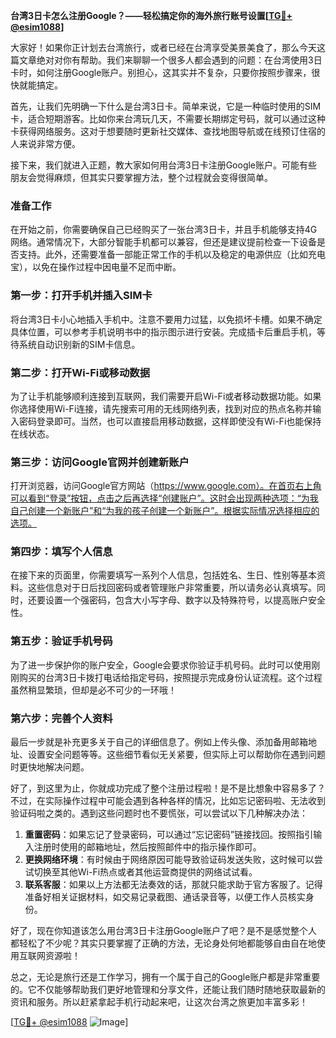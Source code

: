 **台湾3日卡怎么注册Google？——轻松搞定你的海外旅行账号设置[[TG💪+ @esim1088](https://t.me/s/esim1088)]**

大家好！如果你正计划去台湾旅行，或者已经在台湾享受美景美食了，那么今天这篇文章绝对对你有帮助。我们来聊聊一个很多人都会遇到的问题：在台湾使用3日卡时，如何注册Google账户。别担心，这其实并不复杂，只要你按照步骤来，很快就能搞定。

首先，让我们先明确一下什么是台湾3日卡。简单来说，它是一种临时使用的SIM卡，适合短期游客。比如你来台湾玩几天，不需要长期绑定号码，就可以通过这种卡获得网络服务。这对于想要随时更新社交媒体、查找地图导航或在线预订住宿的人来说非常方便。

接下来，我们就进入正题，教大家如何用台湾3日卡注册Google账户。可能有些朋友会觉得麻烦，但其实只要掌握方法，整个过程就会变得很简单。

### 准备工作

在开始之前，你需要确保自己已经购买了一张台湾3日卡，并且手机能够支持4G网络。通常情况下，大部分智能手机都可以兼容，但还是建议提前检查一下设备是否支持。此外，还需要准备一部能正常工作的手机以及稳定的电源供应（比如充电宝），以免在操作过程中因电量不足而中断。

### 第一步：打开手机并插入SIM卡

将台湾3日卡小心地插入手机中。注意不要用力过猛，以免损坏卡槽。如果不确定具体位置，可以参考手机说明书中的指示图示进行安装。完成插卡后重启手机，等待系统自动识别新的SIM卡信息。

### 第二步：打开Wi-Fi或移动数据

为了让手机能够顺利连接到互联网，我们需要开启Wi-Fi或者移动数据功能。如果你选择使用Wi-Fi连接，请先搜索可用的无线网络列表，找到对应的热点名称并输入密码登录即可。当然，也可以直接启用移动数据，这样即使没有Wi-Fi也能保持在线状态。

### 第三步：访问Google官网并创建新账户

打开浏览器，访问Google官方网站（https://www.google.com）。在首页右上角可以看到“登录”按钮，点击之后再选择“创建账户”。这时会出现两种选项：“为我自己创建一个新账户”和“为我的孩子创建一个新账户”。根据实际情况选择相应的选项。

### 第四步：填写个人信息

在接下来的页面里，你需要填写一系列个人信息，包括姓名、生日、性别等基本资料。这些信息对于日后找回密码或者管理账户非常重要，所以请务必认真填写。同时，还要设置一个强密码，包含大小写字母、数字以及特殊符号，以提高账户安全性。

### 第五步：验证手机号码

为了进一步保护你的账户安全，Google会要求你验证手机号码。此时可以使用刚刚购买的台湾3日卡拨打电话给指定号码，按照提示完成身份认证流程。这个过程虽然稍显繁琐，但却是必不可少的一环哦！

### 第六步：完善个人资料

最后一步就是补充更多关于自己的详细信息了。例如上传头像、添加备用邮箱地址、设置安全问题等等。这些细节看似无关紧要，但实际上可以帮助你在遇到问题时更快地解决问题。

好了，到这里为止，你就成功完成了整个注册过程啦！是不是比想象中容易多了？不过，在实际操作过程中可能会遇到各种各样的情况，比如忘记密码啦、无法收到验证码啦之类的。遇到这些问题时也不要慌张，可以尝试以下几种解决办法：

1. **重置密码**：如果忘记了登录密码，可以通过“忘记密码”链接找回。按照指引输入注册时使用的邮箱地址，然后按照邮件中的指示操作即可。
2. **更换网络环境**：有时候由于网络原因可能导致验证码发送失败，这时候可以尝试切换至其他Wi-Fi热点或者其他运营商提供的网络试试看。
3. **联系客服**：如果以上方法都无法奏效的话，那就只能求助于官方客服了。记得准备好相关证据材料，如交易记录截图、通话录音等，以便工作人员核实身份。

好了，现在你知道该怎么用台湾3日卡注册Google账户了吧？是不是感觉整个人都轻松了不少呢？其实只要掌握了正确的方法，无论身处何地都能够自由自在地使用互联网资源啦！

总之，无论是旅行还是工作学习，拥有一个属于自己的Google账户都是非常重要的。它不仅能够帮助我们更好地管理和分享文件，还能让我们随时随地获取最新的资讯和服务。所以赶紧拿起手机行动起来吧，让这次台湾之旅更加丰富多彩！

[[TG💪+ @esim1088](https://t.me/s/esim1088) ![Image](https://i.postimg.cc/4NQfJmqS/Snipaste-2025-05-13-00-14-12.png)]